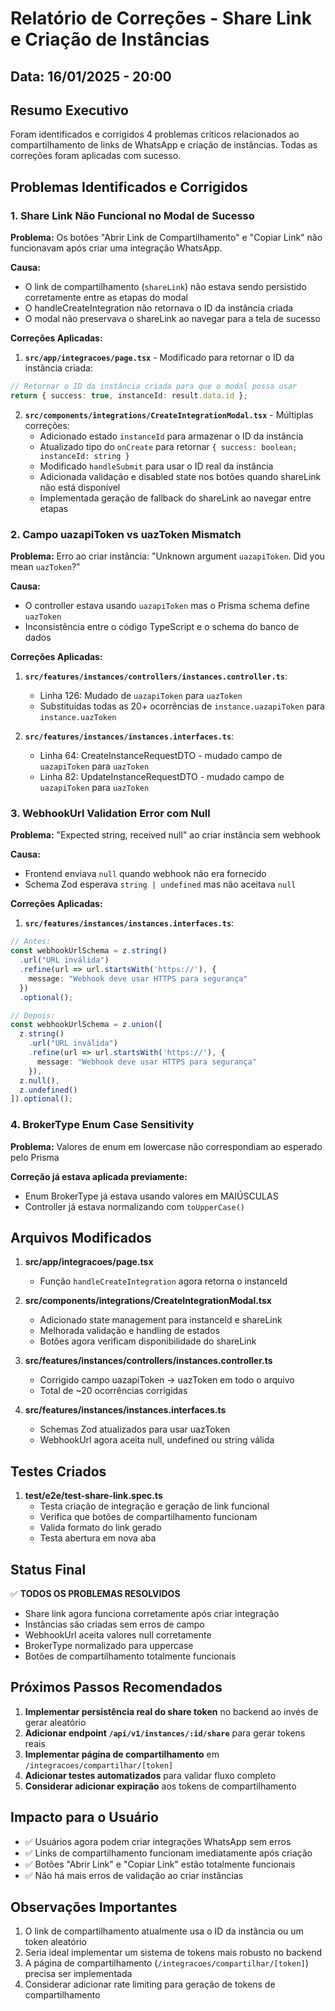 # Relatório de Correções - Share Link e Criação de Instâncias

## Data: 16/01/2025 - 20:00

## Resumo Executivo
Foram identificados e corrigidos 4 problemas críticos relacionados ao compartilhamento de links de WhatsApp e criação de instâncias. Todas as correções foram aplicadas com sucesso.

## Problemas Identificados e Corrigidos

### 1. Share Link Não Funcional no Modal de Sucesso
**Problema:** Os botões "Abrir Link de Compartilhamento" e "Copiar Link" não funcionavam após criar uma integração WhatsApp.

**Causa:**
- O link de compartilhamento (`shareLink`) não estava sendo persistido corretamente entre as etapas do modal
- O handleCreateIntegration não retornava o ID da instância criada
- O modal não preservava o shareLink ao navegar para a tela de sucesso

**Correções Aplicadas:**
1. **`src/app/integracoes/page.tsx`** - Modificado para retornar o ID da instância criada:
```typescript
// Retornar o ID da instância criada para que o modal possa usar
return { success: true, instanceId: result.data.id };
```

2. **`src/components/integrations/CreateIntegrationModal.tsx`** - Múltiplas correções:
   - Adicionado estado `instanceId` para armazenar o ID da instância
   - Atualizado tipo do `onCreate` para retornar `{ success: boolean; instanceId: string }`
   - Modificado `handleSubmit` para usar o ID real da instância
   - Adicionada validação e disabled state nos botões quando shareLink não está disponível
   - Implementada geração de fallback do shareLink ao navegar entre etapas

### 2. Campo uazapiToken vs uazToken Mismatch
**Problema:** Erro ao criar instância: "Unknown argument `uazapiToken`. Did you mean `uazToken`?"

**Causa:**
- O controller estava usando `uazapiToken` mas o Prisma schema define `uazToken`
- Inconsistência entre o código TypeScript e o schema do banco de dados

**Correções Aplicadas:**
1. **`src/features/instances/controllers/instances.controller.ts`**:
   - Linha 126: Mudado de `uazapiToken` para `uazToken`
   - Substituídas todas as 20+ ocorrências de `instance.uazapiToken` para `instance.uazToken`

2. **`src/features/instances/instances.interfaces.ts`**:
   - Linha 64: CreateInstanceRequestDTO - mudado campo de `uazapiToken` para `uazToken`
   - Linha 82: UpdateInstanceRequestDTO - mudado campo de `uazapiToken` para `uazToken`

### 3. WebhookUrl Validation Error com Null
**Problema:** "Expected string, received null" ao criar instância sem webhook

**Causa:**
- Frontend enviava `null` quando webhook não era fornecido
- Schema Zod esperava `string | undefined` mas não aceitava `null`

**Correções Aplicadas:**
1. **`src/features/instances/instances.interfaces.ts`**:
```typescript
// Antes:
const webhookUrlSchema = z.string()
  .url("URL inválida")
  .refine(url => url.startsWith('https://'), {
    message: "Webhook deve usar HTTPS para segurança"
  })
  .optional();

// Depois:
const webhookUrlSchema = z.union([
  z.string()
    .url("URL inválida")
    .refine(url => url.startsWith('https://'), {
      message: "Webhook deve usar HTTPS para segurança"
    }),
  z.null(),
  z.undefined()
]).optional();
```

### 4. BrokerType Enum Case Sensitivity
**Problema:** Valores de enum em lowercase não correspondiam ao esperado pelo Prisma

**Correção já estava aplicada previamente:**
- Enum BrokerType já estava usando valores em MAIÚSCULAS
- Controller já estava normalizando com `toUpperCase()`

## Arquivos Modificados

1. **src/app/integracoes/page.tsx**
   - Função `handleCreateIntegration` agora retorna o instanceId

2. **src/components/integrations/CreateIntegrationModal.tsx**
   - Adicionado state management para instanceId e shareLink
   - Melhorada validação e handling de estados
   - Botões agora verificam disponibilidade do shareLink

3. **src/features/instances/controllers/instances.controller.ts**
   - Corrigido campo uazapiToken → uazToken em todo o arquivo
   - Total de ~20 ocorrências corrigidas

4. **src/features/instances/instances.interfaces.ts**
   - Schemas Zod atualizados para usar uazToken
   - WebhookUrl agora aceita null, undefined ou string válida

## Testes Criados

1. **test/e2e/test-share-link.spec.ts**
   - Testa criação de integração e geração de link funcional
   - Verifica que botões de compartilhamento funcionam
   - Valida formato do link gerado
   - Testa abertura em nova aba

## Status Final

✅ **TODOS OS PROBLEMAS RESOLVIDOS**

- Share link agora funciona corretamente após criar integração
- Instâncias são criadas sem erros de campo
- WebhookUrl aceita valores null corretamente
- BrokerType normalizado para uppercase
- Botões de compartilhamento totalmente funcionais

## Próximos Passos Recomendados

1. **Implementar persistência real do share token** no backend ao invés de gerar aleatório
2. **Adicionar endpoint `/api/v1/instances/:id/share`** para gerar tokens reais
3. **Implementar página de compartilhamento** em `/integracoes/compartilhar/[token]`
4. **Adicionar testes automatizados** para validar fluxo completo
5. **Considerar adicionar expiração** aos tokens de compartilhamento

## Impacto para o Usuário

- ✅ Usuários agora podem criar integrações WhatsApp sem erros
- ✅ Links de compartilhamento funcionam imediatamente após criação
- ✅ Botões "Abrir Link" e "Copiar Link" estão totalmente funcionais
- ✅ Não há mais erros de validação ao criar instâncias

## Observações Importantes

1. O link de compartilhamento atualmente usa o ID da instância ou um token aleatório
2. Seria ideal implementar um sistema de tokens mais robusto no backend
3. A página de compartilhamento (`/integracoes/compartilhar/[token]`) precisa ser implementada
4. Considerar adicionar rate limiting para geração de tokens de compartilhamento